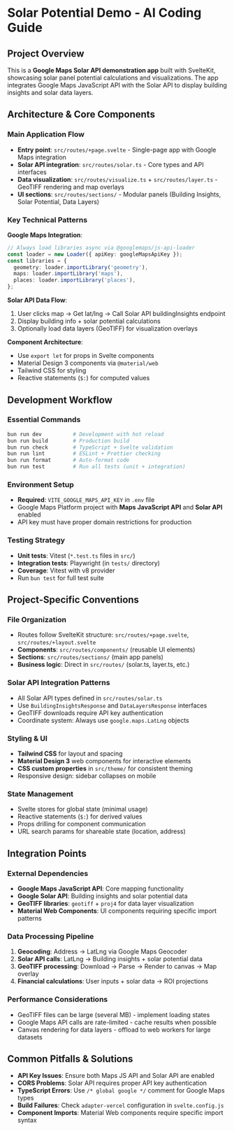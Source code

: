 # Solar Potential Demo - AI Coding Guide

## Project Overview

This is a **Google Maps Solar API demonstration app** built with SvelteKit, showcasing solar panel potential calculations and visualizations. The app integrates Google Maps JavaScript API with the Solar API to display building insights and solar data layers.

## Architecture & Core Components

### Main Application Flow

- **Entry point**: `src/routes/+page.svelte` - Single-page app with Google Maps integration
- **Solar API integration**: `src/routes/solar.ts` - Core types and API interfaces
- **Data visualization**: `src/routes/visualize.ts` + `src/routes/layer.ts` - GeoTIFF rendering and map overlays
- **UI sections**: `src/routes/sections/` - Modular panels (Building Insights, Solar Potential, Data Layers)

### Key Technical Patterns

**Google Maps Integration**:

```typescript
// Always load libraries async via @googlemaps/js-api-loader
const loader = new Loader({ apiKey: googleMapsApiKey });
const libraries = {
  geometry: loader.importLibrary('geometry'),
  maps: loader.importLibrary('maps'),
  places: loader.importLibrary('places'),
};
```

**Solar API Data Flow**:

1. User clicks map → Get lat/lng → Call Solar API buildingInsights endpoint
2. Display building info + solar potential calculations
3. Optionally load data layers (GeoTIFF) for visualization overlays

**Component Architecture**:

- Use `export let` for props in Svelte components
- Material Design 3 components via `@material/web`
- Tailwind CSS for styling
- Reactive statements (`$:`) for computed values

## Development Workflow

### Essential Commands

```bash
bun run dev          # Development with hot reload
bun run build        # Production build
bun run check        # TypeScript + Svelte validation
bun run lint         # ESLint + Prettier checking
bun run format       # Auto-format code
bun run test         # Run all tests (unit + integration)
```

### Environment Setup

- **Required**: `VITE_GOOGLE_MAPS_API_KEY` in `.env` file
- Google Maps Platform project with **Maps JavaScript API** and **Solar API** enabled
- API key must have proper domain restrictions for production

### Testing Strategy

- **Unit tests**: Vitest (`*.test.ts` files in `src/`)
- **Integration tests**: Playwright (in `tests/` directory)
- **Coverage**: Vitest with v8 provider
- Run `bun test` for full test suite

## Project-Specific Conventions

### File Organization

- Routes follow SvelteKit structure: `src/routes/+page.svelte`, `src/routes/+layout.svelte`
- **Components**: `src/routes/components/` (reusable UI elements)
- **Sections**: `src/routes/sections/` (main app panels)
- **Business logic**: Direct in `src/routes/` (solar.ts, layer.ts, etc.)

### Solar API Integration Patterns

- All Solar API types defined in `src/routes/solar.ts`
- Use `BuildingInsightsResponse` and `DataLayersResponse` interfaces
- GeoTIFF downloads require API key authentication
- Coordinate system: Always use `google.maps.LatLng` objects

### Styling & UI

- **Tailwind CSS** for layout and spacing
- **Material Design 3** web components for interactive elements
- **CSS custom properties** in `src/theme/` for consistent theming
- Responsive design: sidebar collapses on mobile

### State Management

- Svelte stores for global state (minimal usage)
- Reactive statements (`$:`) for derived values
- Props drilling for component communication
- URL search params for shareable state (location, address)

## Integration Points

### External Dependencies

- **Google Maps JavaScript API**: Core mapping functionality
- **Google Solar API**: Building insights and solar potential data
- **GeoTIFF libraries**: `geotiff` + `proj4` for data layer visualization
- **Material Web Components**: UI components requiring specific import patterns

### Data Processing Pipeline

1. **Geocoding**: Address → LatLng via Google Maps Geocoder
2. **Solar API calls**: LatLng → Building insights + solar potential data
3. **GeoTIFF processing**: Download → Parse → Render to canvas → Map overlay
4. **Financial calculations**: User inputs + solar data → ROI projections

### Performance Considerations

- GeoTIFF files can be large (several MB) - implement loading states
- Google Maps API calls are rate-limited - cache results when possible
- Canvas rendering for data layers - offload to web workers for large datasets

## Common Pitfalls & Solutions

- **API Key Issues**: Ensure both Maps JS API and Solar API are enabled
- **CORS Problems**: Solar API requires proper API key authentication
- **TypeScript Errors**: Use `/* global google */` comment for Google Maps types
- **Build Failures**: Check `adapter-vercel` configuration in `svelte.config.js`
- **Component Imports**: Material Web components require specific import syntax
